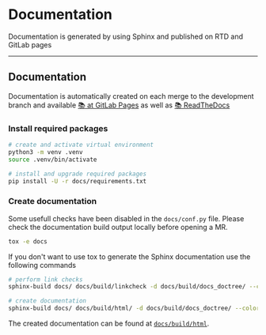# Documentation

Documentation is generated by using Sphinx and published on RTD and GitLab pages

---------------

## Documentation

Documentation is automatically created on each merge to the development
branch and available [📚 at GitLab Pages][ref-gl-pages] as well as
[📚 ReadTheDocs][ref-rtd]

### Install required packages

```bash
# create and activate virtual environment
python3 -m venv .venv
source .venv/bin/activate

# install and upgrade required packages
pip install -U -r docs/requirements.txt
```

### Create documentation

Some usefull checks have been disabled in the `docs/conf.py` file. Please
check the documentation build output locally before opening a MR.

```bash
tox -e docs
```

If you don't want to use tox to generate the Sphinx documentation use the
following commands

```bash
# perform link checks
sphinx-build docs/ docs/build/linkcheck -d docs/build/docs_doctree/ --color -blinkcheck -j auto -W

# create documentation
sphinx-build docs/ docs/build/html/ -d docs/build/docs_doctree/ --color -bhtml -j auto -W
```

The created documentation can be found at [`docs/build/html`](docs/build/html).

<!-- Links -->
[ref-gl-pages]: https://brainelectronics.gitlab.io/lightweight-versioned-gitlab-pages
[ref-rtd]: https://lightweight-versioned-gitlab-pages.readthedocs.io/en/latest/